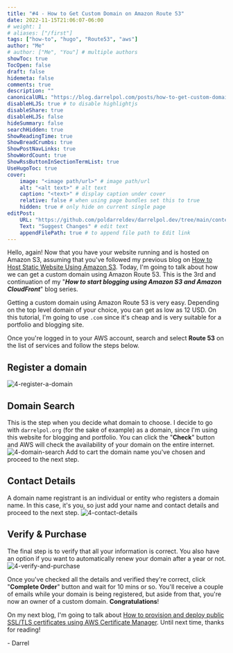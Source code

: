 ```yaml
---
title: "#4 - How to Get Custom Domain on Amazon Route 53"
date: 2022-11-15T21:06:07-06:00
# weight: 1
# aliases: ["/first"]
tags: ["how-to", "hugo", "Route53", "aws"]
author: "Me"
# author: ["Me", "You"] # multiple authors
showToc: true
TocOpen: false
draft: false
hidemeta: false
comments: true
description: ""
canonicalURL: "https://blog.darrelpol.com/posts/how-to-get-custom-domain-on-amazon-route-53"
disableHLJS: true # to disable highlightjs
disableShare: true
disableHLJS: false
hideSummary: false
searchHidden: true
ShowReadingTime: true
ShowBreadCrumbs: true
ShowPostNavLinks: true
ShowWordCount: true
ShowRssButtonInSectionTermList: true
UseHugoToc: true
cover:
    image: "<image path/url>" # image path/url
    alt: "<alt text>" # alt text
    caption: "<text>" # display caption under cover
    relative: false # when using page bundles set this to true
    hidden: true # only hide on current single page
editPost:
    URL: "https://github.com/poldarreldev/darrelpol.dev/tree/main/content"
    Text: "Suggest Changes" # edit text
    appendFilePath: true # to append file path to Edit link
---
```

Hello, again! Now that you have your website running and is hosted on Amazon S3, assuming that you've followed my previous blog on [How to Host Static Website Using Amazon S3](../how-to-host-static-website-using-amazon-s3). Today, I'm going to talk about how we can get a custom domain using Amazon Route 53. This is the 3rd and continuation of my "***How to start blogging using Amazon S3 and Amazon CloudFront***" blog series. 

Getting a custom domain using Amazon Route 53 is very easy. Depending on the top level domain of your choice, you can get as low as 12 USD. On this tutorial, I'm going to use `.com` since it's cheap and is very suitable for a portfolio and blogging site. 

Once you're logged in to your AWS account, search and select **Route 53** on the list of services and follow the steps below.

## Register a domain
![4-register-a-domain](/4-register-a-domain.png)

## Domain Search
This is the step when you decide what domain to choose. I decide to go with `darrelpol.org` (for the sake of example) as a domain, since I'm using this website for blogging and portfolio. You can click the "**Check**" button and AWS will check the availability of your domain on the entire internet. 
![4-domain-search](/4-domain-search.png)
Add to cart the domain name you've chosen and proceed to the next step.

## Contact Details
A domain name registrant is an individual or entity who registers a domain name. In this case, it's you, so just add your name and contact details and proceed to the next step.
![4-contact-details](/4-contact-details.png)

## Verify & Purchase
The final step is to verify that all your information is correct. You also have an option if you want to automatically renew your domain after a year or not. 
![4-verify-and-purchase](/4-verify-and-purchase.png)

Once you've checked all the details and verified they're correct, click "**Complete Order**" button and wait for 10 mins or so. You'll receive a couple of emails while your domain is being registered, but aside from that, you're now an owner of a custom domain. **Congratulations**! 

On my next blog, I'm going to talk about [How to provision and deploy public SSL/TLS certificates using AWS Certificate Manager](../how-to-provision-and-deploy-public-certificates). Until next time, thanks for reading! 

\- Darrel



